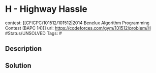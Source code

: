 # H - Highway Hassle

contest: [[CFICPC/101512/101512|2014 Benelux Algorithm Programming Contest (BAPC 14)]]
url: https://codeforces.com/gym/101512/problem/H
#Status/UNSOLVED
Tags: #

## Description

## Solution

